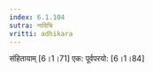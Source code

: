 ```yaml
---
index: 6.1.104
sutra: नादिचि
vritti: adhikara
---
```


 संहितायाम् [6।1।71]  एक: पूर्वपरयो: [6।1।84] 